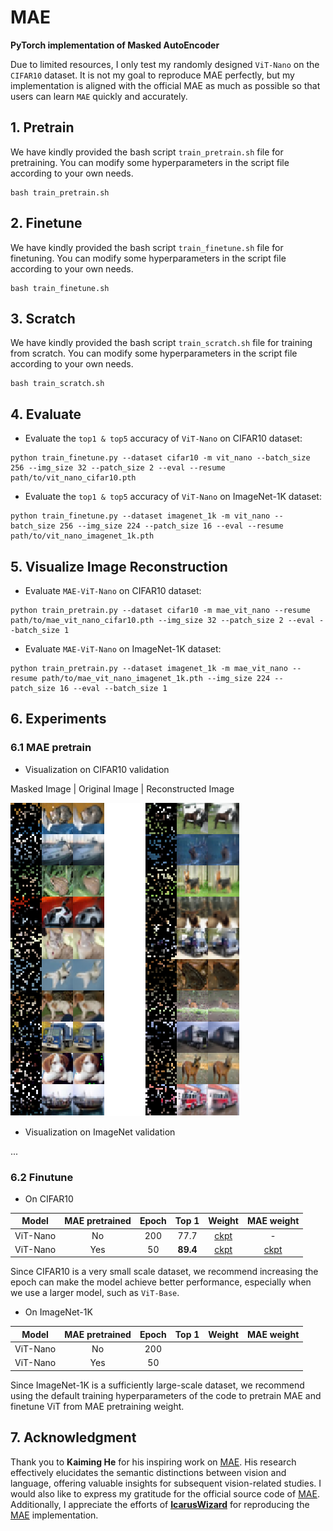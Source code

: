 # MAE
**PyTorch implementation of Masked AutoEncoder**

Due to limited resources, I only test my randomly designed `ViT-Nano` on the `CIFAR10` dataset. It is not my goal to reproduce MAE perfectly, but my implementation is aligned with the official MAE as much as possible so that users can learn `MAE` quickly and accurately.

## 1. Pretrain
We have kindly provided the bash script `train_pretrain.sh` file for pretraining. You can modify some hyperparameters in the script file according to your own needs.

```Shell
bash train_pretrain.sh
```

## 2. Finetune
We have kindly provided the bash script `train_finetune.sh` file for finetuning. You can modify some hyperparameters in the script file according to your own needs.

```Shell
bash train_finetune.sh
```

## 3. Scratch
We have kindly provided the bash script `train_scratch.sh` file for training from scratch. You can modify some hyperparameters in the script file according to your own needs.

```Shell
bash train_scratch.sh
```

## 4. Evaluate 
- Evaluate the `top1 & top5` accuracy of `ViT-Nano` on CIFAR10 dataset:
```Shell
python train_finetune.py --dataset cifar10 -m vit_nano --batch_size 256 --img_size 32 --patch_size 2 --eval --resume path/to/vit_nano_cifar10.pth
```

- Evaluate the `top1 & top5` accuracy of `ViT-Nano` on ImageNet-1K dataset:
```Shell
python train_finetune.py --dataset imagenet_1k -m vit_nano --batch_size 256 --img_size 224 --patch_size 16 --eval --resume path/to/vit_nano_imagenet_1k.pth
```


## 5. Visualize Image Reconstruction
- Evaluate `MAE-ViT-Nano` on CIFAR10 dataset:
```Shell
python train_pretrain.py --dataset cifar10 -m mae_vit_nano --resume path/to/mae_vit_nano_cifar10.pth --img_size 32 --patch_size 2 --eval --batch_size 1
```

- Evaluate `MAE-ViT-Nano` on ImageNet-1K dataset:
```Shell
python train_pretrain.py --dataset imagenet_1k -m mae_vit_nano --resume path/to/mae_vit_nano_imagenet_1k.pth --img_size 224 --patch_size 16 --eval --batch_size 1
```


## 6. Experiments
### 6.1 MAE pretrain
- Visualization on CIFAR10 validation

Masked Image | Original Image | Reconstructed Image

![image](./img_files/visualize_cifar10_mae_vit_nano.png)

- Visualization on ImageNet validation

...


### 6.2 Finutune
- On CIFAR10

|  Model   |  MAE pretrained  | Epoch | Top 1     | Weight |  MAE weight  |
|  :---:   |       :---:      | :---: | :---:     | :---:  |    :---:     |
| ViT-Nano |        No        | 200   | 77.7      | [ckpt](https://github.com/yjh0410/MAE/releases/download/checkpoints/vit_nano_cifar10.pth) | - |
| ViT-Nano |        Yes       | 50    | **89.4**  | [ckpt](https://github.com/yjh0410/MAE/releases/download/checkpoints/vit_nano_cifar10_finetune.pth) | [ckpt](https://github.com/yjh0410/MAE/releases/download/checkpoints/mae_vit_nano_cifar10.pth)

Since CIFAR10 is a very small scale dataset, we recommend increasing the epoch can make the model achieve better performance, especially when we use a larger model, such as `ViT-Base`. 

- On ImageNet-1K

|  Model   |  MAE pretrained  | Epoch | Top 1 | Weight |  MAE weight  |
|  :---:   |       :---:      | :---: | :---: | :---:  |    :---:     |
| ViT-Nano |        No        | 200   |       |        | |
| ViT-Nano |        Yes       | 50    |       |        | |

Since ImageNet-1K is a sufficiently large-scale dataset, we recommend using the default training hyperparameters of the code to pretrain MAE and finetune ViT from MAE pretraining weight. 


## 7. Acknowledgment
Thank you to **Kaiming He** for his inspiring work on [MAE](http://openaccess.thecvf.com/content/CVPR2022/papers/He_Masked_Autoencoders_Are_Scalable_Vision_Learners_CVPR_2022_paper.pdf). His research effectively elucidates the semantic distinctions between vision and language, offering valuable insights for subsequent vision-related studies. I would also like to express my gratitude for the official source code of [MAE](https://github.com/facebookresearch/mae). Additionally, I appreciate the efforts of [**IcarusWizard**](https://github.com/IcarusWizard) for reproducing the [MAE](https://github.com/IcarusWizard/MAE) implementation.
